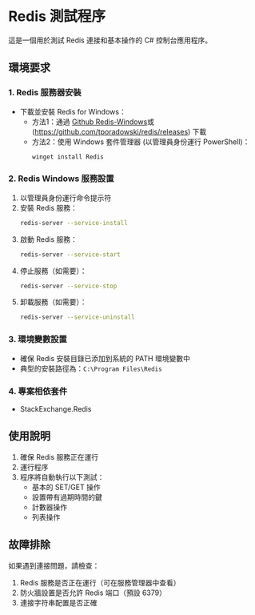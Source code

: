 # Redis 測試程序

這是一個用於測試 Redis 連接和基本操作的 C# 控制台應用程序。

## 環境要求

### 1. Redis 服務器安裝
- 下載並安裝 Redis for Windows：
  - 方法1：通過 [Github Redis-Windows](https://github.com/microsoftarchive/redis/releases)或(https://github.com/tporadowski/redis/releases) 下載
  - 方法2：使用 Windows 套件管理器 (以管理員身份運行 PowerShell)：
    ```powershell
    winget install Redis
    ```

### 2. Redis Windows 服務設置
1. 以管理員身份運行命令提示符
2. 安裝 Redis 服務：
   ```bash
   redis-server --service-install
   ```
3. 啟動 Redis 服務：
   ```bash
   redis-server --service-start
   ```
4. 停止服務（如需要）：
   ```bash
   redis-server --service-stop
   ```
5. 卸載服務（如需要）：
   ```bash
   redis-server --service-uninstall
   ```

### 3. 環境變數設置
- 確保 Redis 安裝目錄已添加到系統的 PATH 環境變數中
- 典型的安裝路徑為：`C:\Program Files\Redis`

### 4. 專案相依套件
- StackExchange.Redis

## 使用說明

1. 確保 Redis 服務正在運行
2. 運行程序
3. 程序將自動執行以下測試：
   - 基本的 SET/GET 操作
   - 設置帶有過期時間的鍵
   - 計數器操作
   - 列表操作

## 故障排除

如果遇到連接問題，請檢查：
1. Redis 服務是否正在運行（可在服務管理器中查看）
2. 防火牆設置是否允許 Redis 端口（預設 6379）
3. 連接字符串配置是否正確 